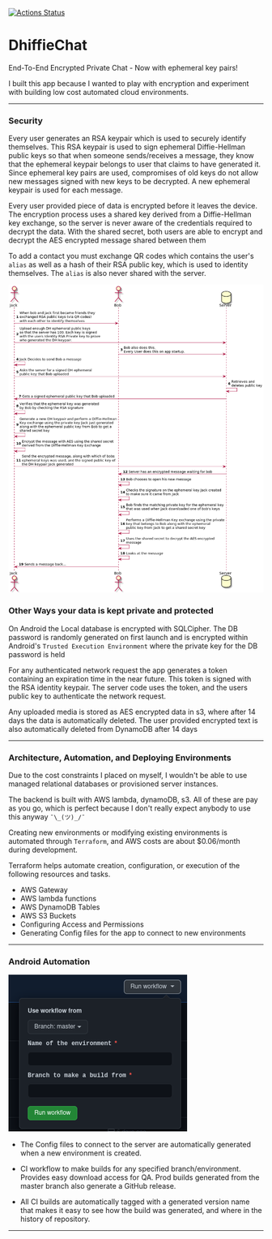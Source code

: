 [![Actions Status](https://github.com/huntj88/DhiffieChat/workflows/Test/badge.svg)](https://github.com/huntj88/DhiffieChat/actions)

# DhiffieChat

End-To-End Encrypted Private Chat - Now with ephemeral key pairs!

I built this app because I wanted to play with encryption and experiment with building low cost automated cloud
environments.

---

### Security

Every user generates an RSA keypair which is used to securely identify themselves. This RSA keypair is used to sign 
ephemeral Diffie-Hellman public keys so that when someone sends/receives a message, they know that the ephemeral keypair 
belongs to user that claims to have generated it. Since ephemeral key pairs are used, compromises of old keys do not 
allow new messages signed with new keys to be decrypted. A new ephemeral keypair is used for each message.

Every user provided piece of data is encrypted before it leaves the device. The encryption process uses a shared key
derived from a Diffie-Hellman key exchange, so the server is never aware of the credentials required to decrypt the
data. With the shared secret, both users are able to encrypt and decrypt the AES encrypted message shared between them

To add a contact you must exchange QR codes which contains the user's `alias` as well as a hash of their RSA public
key, which is used to identity themselves. The `alias` is also never shared with the server.

![Message Sending and Receiving Flow](readme/MessageProtocol.png)

### Other Ways your data is kept private and protected

On Android the Local database is encrypted with SQLCipher. The DB password is randomly generated on first launch and
is encrypted within Android's `Trusted Execution Environment` where the private key for the DB password is held


For any authenticated network request the app generates a token containing an expiration time in the near future. This
token is signed with the RSA identity keypair. The server code uses the token, and the users public key to 
authenticate the network request.


Any uploaded media is stored as AES encrypted data in s3, where after 14 days the data is automatically deleted.
The user provided encrypted text is also automatically deleted from DynamoDB after 14 days

---

### Architecture, Automation, and Deploying Environments

Due to the cost constraints I placed on myself, I wouldn't be able to use managed relational databases or provisioned
server instances.

The backend is built with AWS lambda, dynamoDB, s3. All of these are pay as you go, which is perfect because I don't really
expect anybody to use this anyway `¯\_(ツ)_/¯`

Creating new environments or modifying existing environments is automated through `Terraform`, and AWS costs are about
$0.06/month during development.

Terraform helps automate creation, configuration, or execution of the following resources and tasks.

* AWS Gateway
* AWS lambda functions
* AWS DynamoDB Tables
* AWS S3 Buckets
* Configuring Access and Permissions
* Generating Config files for the app to connect to new environments

---

### Android Automation

![Input for CI build workflow](readme/androidWorkflowInputs.png)

* The Config files to connect to the server are automatically generated when a new environment is created.


* CI workflow to make builds for any specified branch/environment. Provides easy download access for QA. Prod builds generated
  from the master branch also generate a GitHub release.


* All CI builds are automatically tagged with a generated version name that makes it easy to see how the build was
  generated, and where in the history of repository.

---
